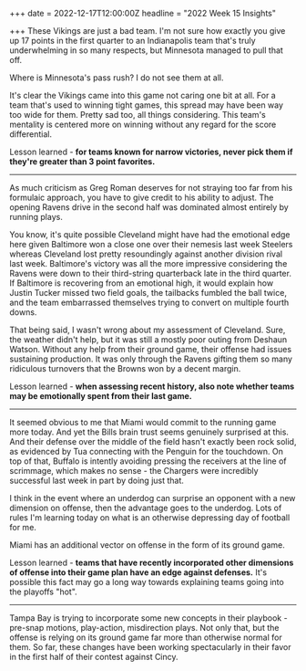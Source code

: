 +++
date = 2022-12-17T12:00:00Z
headline = "2022 Week 15 Insights"

+++
These Vikings are just a bad team. I'm not sure how exactly you give up 17 points in the first quarter to an Indianapolis team that's truly underwhelming in so many respects, but Minnesota managed to pull that off.

Where is Minnesota's pass rush? I do not see them at all.

It's clear the Vikings came into this game not caring one bit at all. For a team that's used to winning tight games, this spread may have been way too wide for them. Pretty sad too, all things considering. This team's mentality is centered more on winning without any regard for the score differential.

Lesson learned - **for teams known for narrow victories, never pick them if they're greater than 3 point favorites.**

***

As much criticism as Greg Roman deserves for not straying too far from his formulaic approach, you have to give credit to his ability to adjust. The opening Ravens drive in the second half was dominated almost entirely by running plays.

You know, it's quite possible Cleveland might have had the emotional edge here given Baltimore won a close one over their nemesis last week Steelers whereas Cleveland lost pretty resoundingly against another division rival last week. Baltimore's victory was all the more impressive considering the Ravens were down to their third-string quarterback late in the third quarter. If Baltimore is recovering from an emotional high, it would explain how Justin Tucker missed two field goals, the tailbacks fumbled the ball twice, and the team embarrassed themselves trying to convert on multiple fourth downs.

That being said, I wasn't wrong about my assessment of Cleveland. Sure, the weather didn't help, but it was still a mostly poor outing from Deshaun Watson. Without any help from their ground game, their offense had issues sustaining production. It was only through the Ravens gifting them so many ridiculous turnovers that the Browns won by a decent margin.

Lesson learned - **when assessing recent history, also note whether teams may be emotionally spent from their last game.**

***

It seemed obvious to me that Miami would commit to the running game more today. And yet the Bills brain trust seems genuinely surprised at this. And their defense over the middle of the field hasn't exactly been rock solid, as evidenced by Tua connecting with the Penguin for the touchdown. On top of that, Buffalo is intently avoiding pressing the receivers at the line of scrimmage, which makes no sense - the Chargers were incredibly successful last week in part by doing just that.

I think in the event where an underdog can surprise an opponent with a new dimension on offense, then the advantage goes to the underdog. Lots of rules I'm learning today on what is an otherwise depressing day of football for me.

Miami has an additional vector on offense in the form of its ground game.

Lesson learned - **teams that have recently incorporated other dimensions of offense into their game plan have an edge against defenses.** It's possible this fact may go a long way towards explaining teams going into the playoffs "hot".

***

Tampa Bay is trying to incorporate some new concepts in their playbook - pre-snap motions, play-action, misdirection plays. Not only that, but the offense is relying on its ground game far more than otherwise normal for them. So far, these changes have been working spectacularly in their favor in the first half of their contest against Cincy.